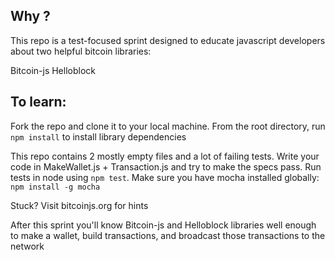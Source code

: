 ## Why ?
This repo is a test-focused sprint designed to educate javascript developers about two helpful bitcoin libraries:

Bitcoin-js
Helloblock

## To learn:
Fork the repo and clone it to your local machine. From the root directory, run `npm install` to install library dependencies

This repo contains 2 mostly empty files and a lot of failing tests.
Write your code in MakeWallet.js + Transaction.js and try to make the specs pass. Run tests in node using `npm test`.
Make sure you have mocha installed globally:
`npm install -g mocha`

Stuck? Visit bitcoinjs.org for hints

After this sprint you'll know Bitcoin-js and Helloblock libraries well enough to make a wallet, build transactions, and broadcast those transactions to the network
